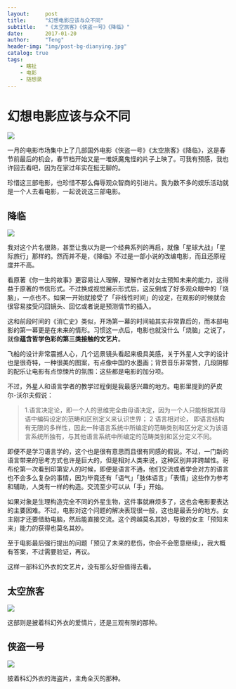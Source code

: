 ```yaml
---
layout:     post
title:      "幻想电影应该与众不同"
subtitle:   "《太空旅客》《侠盗一号》《降临》"
date:       2017-01-20
author:     "Teng"
header-img: "img/post-bg-dianying.jpg"
catalog: true
tags:
    - 瞎扯
    - 电影
    - 随想录
---
```

# 幻想电影应该与众不同

![](http://images.tengblog.cn/17-1-20/99209224-file_1484920602390_17253.gif)

一月的电影市场集中上了几部国外电影《侠盗一号》《太空旅客》《降临》，这是春节前最后的机会，春节档开始又是一堆妖魔鬼怪的片子上映了。可我有预感，我也许回去看吧，因为在家过年实在挺无聊的。

珍惜这三部电影，也珍惜不那么侮辱观众智商的引进片。我为数不多的娱乐活动就是一个人去看电影，一起说说这三部电影。

## 降临

![](http://images.tengblog.cn/17-1-21/81298664-file_1484990209266_3c95.png)

我对这个片名很熟，甚至让我以为是一个经典系列的再启，就像「星球大战」「星际旅行」那样的。然而并不是，《降临》不过是一部小说的改编电影，而且还原程度并不高。

看原著《你一生的故事》更容易让人理解，理解作者对女主预知未来的能力，这得益于原著的书信形式。不过换成视觉展示形式后，这反倒成了好多观众眼中的「烧脑」，一点也不。如果一开始就接受了「非线性时间」的设定，在观影的时候就会很容易接受闪回镜头、回忆或者说是预测情节的插入。

这和前段时间的《消亡史》类似，开场第一幕的时间轴其实非常靠后的，而本部电影的第一幕更是在未来的情形。习惯这一点后，电影也就没什么「烧脑」之说了，就像**蕴含哲学色彩的第三类接触的文艺片**。

飞船的设计非常震撼人心，几个远景镜头看起来极具美感，关于外星人文字的设计也是很奇特，一种很美的图案，有点像中国的水墨画；背景音乐非常赞，几段阴郁的配乐让电影有点惊悚片的氛围：这些都是电影的加分项。

不过，外星人和语言学者的教学过程倒是我最感兴趣的地方。电影里提到的萨皮尔-沃尔夫假说：

> 1.语言决定论，即一个人的思维完全由母语决定，因为一个人只能根据其母语中编码设定的范畴和区别定义来认识世界；
> 2 语言相对论， 即语言结构有无限的多样性，因此一种语言系统中所编定的范畴类别和区分定义为该语言系统所独有，与其他语言系统中所编定的范畴类别和区分定义不同。

即便不是学习语言学的，这个也是很有意思而且很有同感的假说。不过，一门新的语言带来的思考方式也许是巨大的，但是相对人类来说，这种区别并非跨越性。哥布伦第一次看到印第安人的时候，即便是语言不通，他们交流或者学会对方的语言也不会多么复杂的事情，因为毕竟还有「语气」「肢体语言」「表情」这些作为参考和辅助，人类有一样的构造。交流至少可以从「手」开始。

如果对象是生理构造完全不同的外星生物，这件事就麻烦多了，这也会电影要表达的主要困难。不过，电影对这个问题的解决表现很一般，这也是最丢分的地方。女主刚才还要借助电脑，然后能直接交流。这个跨越莫名其妙，导致的女主「预知未来」能力的获得也莫名其妙。

至于电影最后强行提出的问题「预见了未来的悲伤，你会不会愿意继续」，我大概有答案，不过需要验证，再议。

这样一部科幻外衣的文艺片，没有那么好但值得去看。

## 太空旅客

![](http://images.tengblog.cn/17-1-21/1305543-file_1484994782443_5f87.png)

这部则是披着科幻外衣的爱情片，还是三观有限的那种。

## 侠盗一号

![](http://images.tengblog.cn/17-1-21/22550371-file_1484995865787_c203.png)

披着科幻外衣的海盗片，主角全灭的那种。


